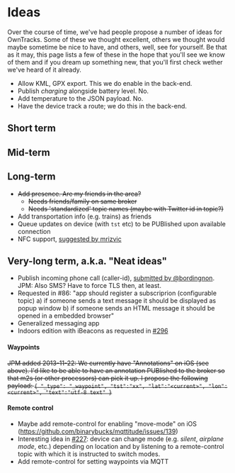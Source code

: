 # Ideas

Over the course of time, we've had people propose a number of ideas for OwnTracks. Some of these we thought excellent, others we thought would maybe sometime be nice to have, and others, well, see for yourself. Be that as it may, this page lists a few of these in the hope that you'll see we know of them and if you dream up something new, that you'll first check wether we've heard of it already.

* Allow KML, GPX export. This we do enable in the back-end.
* Publish _charging_ alongside battery level. No.
* Add temperature to the JSON payload. No.
* Have the device track a route; we do this in the back-end.


## Short term

## Mid-term

## Long-term

* <del>Add presence. Are my friends in the area?</del>
  * <del>Needs friends/family on same broker</del>
  * <del>Needs 'standardized' topic names (maybe with Twitter id in topic?)</del>
* Add transportation info (e.g. trains) as friends
* Queue updates on device (with `tst` etc) to be PUBlished upon available connection
* NFC support, [suggested by mrizvic](https://community.owntracks.org/topic/38/nfc-support)

## Very-long term, a.k.a. "Neat ideas"

* Publish incoming phone call (caller-id), [submitted by @bordingnon](http://twitter.com/bordignon/status/372627079059079168). JPM: Also SMS? Have to force TLS then, at least.
* Requested in #86: "app should register a subscriprion (configurable topic) a) if someone sends a text message it should be displayed as popup window b) if someone sends an HTML message it should be opened in a embedded browser"
* Generalized messaging app 
* Indoors edition with iBeacons as requested in [#296](https://github.com/binarybucks/mqttitude/issues/296)

#### Waypoints

<del>JPM added 2013-11-22: We currently have "Annotations" on iOS (see above). I'd like to be able to have an annotation PUBlished to the broker so that m2s (or other processors) can pick it up. I propose the following payload: `{ "_type": "_waypoint", "tst":"xx", "lat":"<current>", "lon":<current>", "text":"utf-8 text" }`</del>

#### Remote control

* Maybe add remote-control for enabling "move-mode" on iOS (https://github.com/binarybucks/mqttitude/issues/139)
* Interesting idea in [#227](https://github.com/binarybucks/mqttitude/issues/227): device can change mode (e.g. _silent_, _airplane mode_, etc.) depending on location and by listening to a remote-control topic with which it is instructed to switch modes.
* Add remote-control for setting waypoints via MQTT

